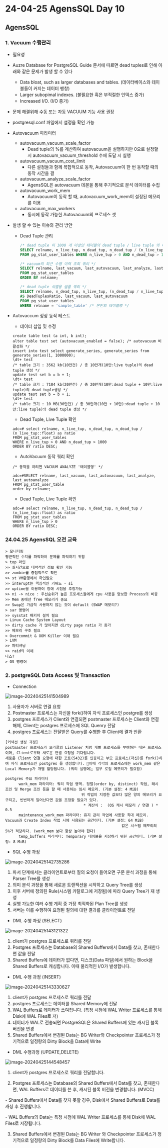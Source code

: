 # 24-04-25 AgensSQL Day 10

## AgensSQL 

### 1. Vacuum 수행관리

-  필요성

  - Auzre Database for PostgreSQL Guide 문서에 따르면 dead tuples로 인해 아래와 같은 문제가 발생 할 수 있다
    - Data bloat, such as larger databases and tables. (데이터베이스와 테이블들이 커지는 데이터 팽창)
    - Larger subopimal indexes. (불필요한 혹은 부적절한 인덱스 증가)
    - Increased I/O. (I/O 증가)
  - 문제 해결위해 수동 또는 자동 VACUUM 기능 사용 권장
  - postgresql.conf 파일에서 설정을 확인 가능

- Autovacuum 파라미터

  - autovacuum_vacuum_scale_factor
    - Dead tuple의 %를 계산하여 autovacuum을 실행하지만 0으로 설정할 시 autovacuum_vacuum_threshold 수에 도달 시 실행
  - autovacuum_vacuum_cost_limit
    - 다른 설정들과 함께 복합적으로 동작, Autovacuum이 한 번 동작할 때의 동작 시간을 결
  - autovacuum_analyze_scale_factor 
    - AgensSQL은 autovacuum 데몬을 통해 주기적으로 분석 데이터를 수집
  - autovacuum_work_mem
    - Autovacuum이 동작 할 때, autovacuum_work_mem이 설정된 메모리를 이용
  - autovacuum_max_workers
    - 동시에 동작 가능한 Autovacuum의 프로세스 갯

- 발생 할 수 있는 이슈와 관리 방안

  - Dead Tuple 관리

    ```sql
    /* dead tuple 이 1000 개 이상인 테이블의 dead tuple / live tuple 의 비율을 계산하여 출력 쿼리 */
    SELECT relname, n_live_tup, n_dead_tup, n_dead_tup / (n_live_tup::float) as ratio
    FROM pg_stat_user_tables WHERE n_live_tup > 0 AND n_dead_tup > 1000;
    ```

    ```sql
    /* vacuum의 최근 수행 이력 조회 쿼리 */
    SELECT relname, last_vacuum, last_autovacuum, last_analyze, last_autoanalyze
    FROM pg_stat_user_tables
    ORDER BY relname;
    ```

    ```sql
    /* dead tuple 식별용 샘플 쿼리 */
    SELECT relname, n_dead_tup, n_live_tup, (n_dead_tup / n_live_tup)
    AS DeadTuplesRatio, last_vacuum, last_autovacuum
    FROM pg_stat_user_tables
    WHERE relname = 'sample_table' /* 본인의 테이블명 */
    ```

- Autovaccum 정상 동작 테스트

  - 데이터 삽입 및 수정

  ```
  create table test (a int, b int);
  alter table test set (autovacuum_enabled = false); /* autovacuum 비활성화 */
  insert into test select generate_series, generate_series from generate_series(1, 1000000);
  \dt+ test
  /* table 크기 : 3562 kb(10만건) / 총 10만개(10만:live tuple)의 dead tuple 생성 */
  update test set b = b + 1;
  \dt+ test
  /* table 크기 : 7104 kb(20만건) / 총 20만개(10만:dead tuple + 10만:live tuple)의 dead tuple생성 */
  update test set b = b + 1;
  \dt+ test
  /* table 크기 : 10 MB(30만건) / 총 30만개(10만 + 10만):dead tuple + 10만:live tuple)의 dead tuple 생성 */
  ```

  - Dead Tuple, Live Tuple 확인

  ```
  adc=# select relname, n_live_tup, n_dead_tup, n_dead_tup / (n_live_tup::float) as ratio
  FROM pg_stat_user_tables
  WHERE n_live_tup > 0 AND n_dead_tup > 1000
  ORDER BY ratio DESC;
  ```

  - AutoVacuum 동작 쿼리 확인

  ```
  /* 동작을 하려면 VACUUM ANALYZE '테이블명' */
  
  adc=#SELECT relname, last_vacuum, last_autovacuum, last_analyze, last_autoanalyze
  FROM pg_stat_user_table
  order by relname;
  ```

  - Dead Tuple, Live Tuple 확인

  ```
  adc=# select relname, n_live_tup, n_dead_tup, n_dead_tup / (n_live_tup::float) as ratio
  FROM pg_stat_user_tables
  WHERE n_live_tup > 0
  ORDER BY ratio DESC;
  ```

### 24.04.25 AgensSQL 오전 교육

```
> 모니터링
평균적인 수치를 파악하여 문제를 파악하기 위함
> top 라인
>> 실시간으로 대략적인 정보 확인 가능
>> zombie를 중점적으로 확인
>> st VM환경에서 확인필요
>> interupt는 핵심적인 키워드 - si
>> uptime을 이용하여 장애 시점을 추정가능
>> ni -> nice : 우선순위가 높은 프로세스들에게 cpu 사용을 양보한 Process의 비중 
>> Mem 중에선 free 메모리가 중요
>> Swap은 가급적 사용하지 않는 것이 default (SWAP 메모리?)
> sar 명령어
>> sysstat 패키지 설치 필요
> Linux Cache System Layout
>> dirty cache 가 많아지면 dirty page ratio 가 증가
>> 메모리 구조 필요
> Overcommit & OOM Killer 이해 필요
> LVM
>> 파티셔닝
>> raid의 이해
나스?
> OS 명령어
```

### 2. postgreSQL Data Access 및 Transaction

- Connection

![image-20240425141504989](C:\Users\min\Documents\TIL\assets\image-20240425141504989.png)

1. 사용자가 서버로 연결 요청
2. Postmaster 프로세스는 자신을 fork()하여 자식 프로세스인 postgre를 생성
3. postgres 프로세스가 Client와 연결되면 postmaster 프로세스는 Client와 연결 해제, Client는 postgres 프로세스에 SQL Quenry 전달
4. postgres 프로세스는 전달받은 Query를 수행한 후 Client에 결과 반환

```
[커넥션 생성 과정] 
postmaster 프로세스가 오라클의 Listener 처럼 개별 프로세스를 부여하는 데몬 프로세스이며, Client로부터 새로운 연결 요청을 기다립니다. 
새로운 Client 연결 요청에 대한 포트(5432)를 인증하고 부모 프로세스(자신)를 fork()하여 자식 프로세스인 postgres 를 생성합니다. 이때 각각의 프로세스에는 work_mem 같은 Local Memory가 개별 할당됩니다. (쿼리 실행에는 일부 로컬 메모리가 필요함)

postgres 주요 파라미터
      work_mem 파라미터: 쿼리 작업 영역. 정렬(order by, distinct) 작업, 해시 조인 및 Merge 조인 등을 할 때 사용하는 임시 메모리. (기본 설정: 4 MiB)
                                  위 작업이 지정한 값보다 많은 양의 메모리가 요구되고, 빈번하게 일어난다면 값을 조정할 필요가 있다.
                                   * 계산식 :  (OS 캐시 메모리 / 연결 ) * 0.5
      maintenance_work_mem 파라미터: 유지 관리 작업에 사용할 최대 메모리. Vacuum과 Create Index 작업 시에 사용되는 공간이다. (기본 설정: 64 MiB)
                                                    값은 시스템 메모리의 5%가 적당하다. (work_mem 보다 항상 높아야 한다)
      temp_buffers 파라미터: Temporary 테이블을 저장하기 위한 공간이다. (기본 설정: 8 MiB)

```

- SQL 수행 과정

![image-20240425142735286](C:\Users\min\Documents\TIL\assets\image-20240425142735286.png)

1. 파서 단계에서는 클라이언트로부터 질의 요청이 들어오면 구문 분석 과정을 통해 Parser Tree를 생성
2. 의미 분석 과정을 통해 새로운 트랜잭션을 시작하고 Query Tree를 생성
3. 이후 서버에 정의된 Rule(시스템 카탈로그에 저장됨)에 따라 Query Tree가 재 생성
4. 실행 가능한 여러 수행 계획 중 가장 최적화된 Plan Tree를 생성
5. 서버는 이를 수행하여 요청된 질의에 대한 결과를 클라이언트로 전달

- DML 수행 과정 (SELECT)

![image-20240425143121322](C:\Users\min\Documents\TIL\assets\image-20240425143121322.png)

1. client가 postgres 프로세스로 쿼리를 전달
2. Postgres 프로세스는 Database의 Shared Buffers에서 Data를 찾고, 존재한다면 값을 전달
3. Shared Buffers에 데이터가 없다면, 디스크(Data 파일)에서 원하는 Block을 Shared Buffers로 캐싱합니다. 이때 물리적인 I/O가 발생합니다.

- DML 수행 과정 (INSERT)

![image-20240425143330627](C:\Users\min\Documents\TIL\assets\image-20240425143330627.png)

1. client가 postgres 프로세스로 쿼리를 전달
2. postgres 프로세스는 데이터를 Shared Memory에 전달
3. WAL Buffers로 데이터가 쓰여집니다. (특정 시점에 WAL Writer 프로세스를 통해 Disk에 WAL Files로 저)
4. 데이터가 WAL로 전송되면 PostgreSQL은 Shared Buffers에 있는 캐시된 블록 버전을 변경
5. Shared Buffers에서 변경된 Data는 BG Writer와 Checkpointer 프로세스가 정기적으로 일정량의 Dirty Block을 Data에 Write

- DML 수행과정 (UPDATE,DELETE)

![image-20240425144548457](C:\Users\min\Documents\TIL\assets\image-20240425144548457.png)

1. client가 postgres 프로세스로 쿼리를 전달합니다.

2. Postgres 프로세스는 Database의 Shared Buffers에서 Data를 찾고, 존재한다면, WAL Buffers로 데이터를 쓴 후, 캐시된 블록 버전을 변경합니다. (MVCC)

  \- Shared Buffers에서 Data를 찾지 못할 경우, Disk에서 Shared Buffers로 Data를 캐싱 후 진행합니다.

  \- WAL Buffers의 Data는 특정 시점에 WAL Writer 프로세스를 통해 Disk에 WAL Files로 저장됩니다.

3. Shared Buffers에서 변경된 Data는 BG Writer 와 Checkpointer 프로세스가 정기적으로 일정량의 Dirty Block를 Data Files에 Write합니다.
